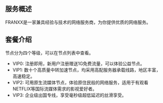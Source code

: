 ## 服务概述

FRANXX是一家兼具经验与技术的网络服务商，为你提供优质的网络服务。

## 套餐介绍

节点分为四个等级，可以在节点列表中查看。
- VIP0: 注册即用，新用户注册赠送1G免费流量，可以体验公益节点。
- VIP1: 数十个高质量中转加速节点，均采用高配服务器承载线路，地区丰富，高速稳定。
- VIP2: 可用原生流媒体节点，体验原住民般的网络服务，适用于有观看NETFLIX等国际流媒体需求的影视爱好者。
- VIP3: 企业级出国专线，享受毫秒级超低延迟的丝滑享受。

